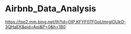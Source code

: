 # Airbnb_Data_Analysis



https://tse2.mm.bing.net/th?id=OIP.KFYF07FGoLlmrglOUkO-3QHaEK&pid=Api&P=0&h=180
